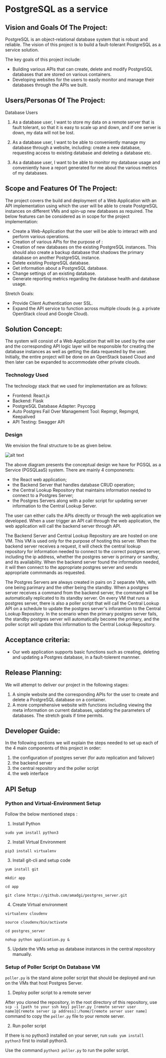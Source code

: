 # PostgreSQL as a service

## Vision and Goals Of The Project:

PostgreSQL is an object-relational database system that is robust and reliable. The vision of this
project is to build a fault-tolerant PostgreSQL as a service solution.

The key goals of this project include:

* Building various APIs that can create, delete and modify PostgreSQL databases that are stored on
  various containers.
* Developing websites for the users to easily monitor and manage their databases through the APIs we
  built.

## Users/Personas Of The Project:

Database Users

1. As a database user, I want to store my data on a remote server that is fault tolerant, so that it
   is easy to scale up and down, and if one server is down, my data will not be lost.

2. As a database user, I want to be able to conveniently manage my database through a website,
   including: create a new database, requesting access to existing database and deleting a database
   etc.

3. As a database user, I want to be able to monitor my database usage and conveniently have a report
   generated for me about the various metrics of my databases.

## Scope and Features Of The Project:

The project covers the build and deployment of a Web Application with an API implementation using
which the user will be able to create PostgreSQL instances on different VMs and spin-up new
databases as required. The below features can be considered as in scope for the project
implementation:

- Create a Web-Application that the user will be able to interact with and perform various
  operations.
- Creation of various APIs for the purpose of :
- Creation of new databases on the existing PostgreSQL instances. This should also create a backup
  database that shadows the primary database on another PostgreSQL instance.
- Delete existing PostgreSQL database.
- Get information about a PostgreSQL database.
- Change settings of an existing database.
- Generate reporting metrics regarding the database health and database usage.

Stretch Goals:

* Provide Client Authentication over SSL.
* Expand the API service to function across multiple clouds (e.g. a private OpenStack cloud and
  Google Cloud).

## Solution Concept:

The system will consist of a Web Application that will be used by the user and the corresponding API
logic layer will be responsible for creating the database instances as well as getting the data
requested by the user. Initially, the entire project will be done on an OpenStack based Cloud and
then later can be expanded to accommodate other private clouds.

### Technology Used

The technology stack that we used for implementation are as follows:

* Frontend: React.js
* Backend: Flask
* PostgreSQL Database Adapter: Psycopg
* Auto Postgres Fail Over Management Tool: Repmgr, Repmgrd, Keepalived
* API Testing: Swagger API

### Design

We envision the final structure to be as given below.

![alt text][figure 1]

[figure 1]: https://github.com/libing-milly/cs6620_postgresql/blob/main/final_diagram.png "Logo Title Text 2"

The above diagram presents the conceptual design we have for PGSQL as a Service (PGSQLaaS) system.
There are mainly 4 componenets:

* the React web application;
* the Backend Server that handles database CRUD operation;
* the Central Lookup Repository that maintains information needed to connect to a Postgres Server;
* the Postgres Servers along with a poller script for updating server information to the Central
  Lookup Server.

The user can either calls the APIs directly or through the web application we developed. When a user
trigger an API call through the web application, the web application will call the backend server
through API.

The Backend Server and Central Lookup Repository are are hosted on one VM. This VM is used only for
the purpose of hosting this server. When the backend server receives a request, it will check the
central lookup repository for information needed to connect to the correct postgres server,
including the ip address, whether the postgres server is primary or sandby, and its availability.
When the backend server found the information needed, it will then connect to the appropriate
postgres server and sends appropriate commmands as requested.

The Postgres Servers are always created in pairs on 2 separate VMs, with one being parimary and the
other being the standby. When a postgres server receives a command from the backend server, the
command will be automatically replicated to its standby server. On every VM that runs a postgres
server, there is also a poller script that will call the Central Lookup API on a schedule to update
the postgres server's inforamtion to the Central Lookup Repository. In the scenario when the primary
postgres server fails, the standby postgres server will automatically become the primary, and the
poller script will update this information to the Central Lookup Repository.

## Acceptance criteria:

* Our web application supports basic functions such as creating, deleting and updating a Postgres
  database, in a fault-tolerent mannner.

## Release Planning:

We will attempt to deliver our project in the following stages:

1. A simple website and the corresponding APIs for the user to create and delete a PostgreSQL
   database on a container.
2. A more comprehensive website with functions including viewing the meta information on current
   databases, updating the parameters of databases. The stretch goals if time permits.

## Developer Guide:

In the following sections we will explain the steps needed to set up each of the 4 main components
of this project in order:

1. the configuration of postgres server (for auto replication and failover)
2. the backend server
3. the central repository and the poller script
4. the web interface

## API Setup

### Python and Virtual-Environment Setup

Follow the below mentioned steps : 

1. Install Python

`sudo yum install python3`

2. Install Virtual Environment

`pip3 install virtualenv`

3. Install git-cli and setup code

`yum install git`

`mkdir app`

`cd app`

``git clone https://github.com/amadgi/postgres_server.git``

4. Create Virtual environment

`virtualenv cloudenv`

`source cloudenv/bin/activate`

`cd postgres_server`

`nohup python application.py &`

5. Update the VMs setup as database instances in the central repository manually.

### Setup of Poller Script On Database VM

`poller.py` is the stand alone poller script that should be deployed and run on the VMs that host Postgres Server. 

1. Deploy poller script to a remote server

After you cloned the repository, in the root directory of this repository, use `scp -i [path to your ssh key] poller.py [remote server user name]@[remote server ip address]:/home/[remote server user name]` command to copy the `poller.py` file to your remote server. 

2. Run poller script

If there is no python3 installed on your server, run `sudo yum install python3` first to install python3. 

Use the command `python3 poller.py` to run the poller script.

